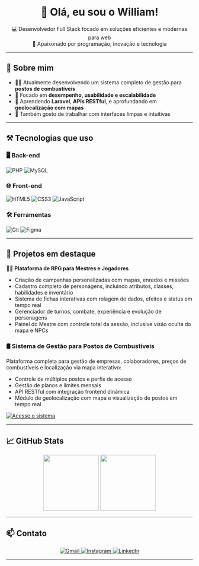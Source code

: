 <h1 align="center">👋 Olá, eu sou o William!</h1>

<p align="center">
  💻 Desenvolvedor Full Stack focado em soluções eficientes e modernas para web<br>
  🚀 Apaixonado por programação, inovação e tecnologia<br>
</p>

---

## 🧠 Sobre mim

- 👨‍💻 Atualmente desenvolvendo um sistema completo de gestão para **postos de combustíveis**  
- 🎯 Focado em **desempenho, usabilidade e escalabilidade**  
- 🌱 Aprendendo **Laravel**, **APIs RESTful**, e aprofundando em **geolocalização com mapas**
- 🎨 Também gosto de trabalhar com interfaces limpas e intuitivas

---

## ⚒️ Tecnologias que uso

### 🖥️ Back-end
![PHP](https://img.shields.io/badge/PHP-777BB4?style=for-the-badge&logo=php&logoColor=white)
![MySQL](https://img.shields.io/badge/MySQL-005C84?style=for-the-badge&logo=mysql&logoColor=white)


### 🌐 Front-end
![HTML5](https://img.shields.io/badge/HTML5-E34F26?style=for-the-badge&logo=html5&logoColor=white)
![CSS3](https://img.shields.io/badge/CSS3-1572B6?style=for-the-badge&logo=css3&logoColor=white)
![JavaScript](https://img.shields.io/badge/JavaScript-F7DF1E?style=for-the-badge&logo=javascript&logoColor=black)


### 🛠️ Ferramentas
![Git](https://img.shields.io/badge/Git-F05032?style=for-the-badge&logo=git&logoColor=white)
![Figma](https://img.shields.io/badge/Figma-F24E1E?style=for-the-badge&logo=figma&logoColor=white)


---

## 📌 Projetos em destaque

🧙‍♂️ **Plataforma de RPG para Mestres e Jogadores**  
- Criação de campanhas personalizadas com mapas, enredos e missões  
- Cadastro completo de personagens, incluindo atributos, classes, habilidades e inventário  
- Sistema de fichas interativas com rolagem de dados, efeitos e status em tempo real  
- Gerenciador de turnos, combate, experiência e evolução de personagens  
- Painel do Mestre com controle total da sessão, inclusive visão oculta do mapa e NPCs

### 🛢️ Sistema de Gestão para Postos de Combustíveis  
Plataforma completa para gestão de empresas, colaboradores, preços de combustíveis e localização via mapa interativo:
- Controle de múltiplos postos e perfis de acesso  
- Gestão de planos e limites mensais  
- API RESTful com integração frontend dinâmica  
- Módulo de geolocalização com mapa e visualização de postos em tempo real  

[![Acesse o sistema](https://img.shields.io/badge/Acessar-Combustfy.com.br-0A66C2?style=for-the-badge&logo=google-chrome&logoColor=white)](https://combustfy.com.br)

---

## 📈 GitHub Stats

<p align="center">
  <img src="https://github-readme-stats.vercel.app/api?username=William-Bos&show_icons=true&theme=tokyonight" height="150">
  <img src="https://github-readme-stats.vercel.app/api/top-langs/?username=William-Bos&layout=compact&theme=tokyonight" height="150">
</p>

---

## 📫 Contato

<p align="center">
  <a href="mailto:boswilliam56@gmail.com">
    <img src="https://img.shields.io/badge/Gmail-D14836?style=for-the-badge&logo=gmail&logoColor=white" alt="Gmail"/>
  </a>
  <a href="https://www.instagram.com/bos_william" target="_blank">
    <img src="https://img.shields.io/badge/Instagram-E4405F?style=for-the-badge&logo=instagram&logoColor=white" alt="Instagram"/>
  </a>
  <a href="https://www.linkedin.com/in/william-bós-1488952b4/" target="_blank">
    <img src="https://img.shields.io/badge/LinkedIn-0077B5?style=for-the-badge&logo=linkedin&logoColor=white" alt="LinkedIn"/>
  </a>
</p>

---


